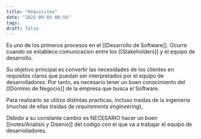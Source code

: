 ```yaml
---
title: "Requisitos"
date: "2022-09-03 08:56"
tags: 
draft: false
---
```

Es uno de los primeros procesos en el [[Desarrollo de Software]]. Ocurre cuando se establece comunicacion entre los [[Stakeholders]] y el equipo de desarrollo.

Su objetivo principal es convertir las necesidades de los clientes en requisitos claros que puedan ser interpretados por el equipo de desarrolladores. Por tanto, es necesario tener un buen conocimiento del [[Dominio de Negocio]] de la empresa que busca el Software.

Para realizarlo se utiliza distintas practicas, incluso traidas de la ingenieria (muchas de ellas traidas de *requirements engineering*),

Debido a su constante cambio es NECESARIO hacer un buen [[notes/Analisis y Disenio]] del codigo con el que va a trabajar el equipo de desarrolladores.
